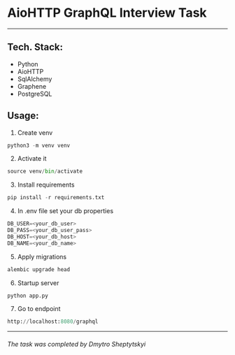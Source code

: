# AioHTTP GraphQL Interview Task
<hr>

## Tech. Stack:
- Python
- AioHTTP
- SqlAlchemy
- Graphene
- PostgreSQL

## Usage:
1. Create venv
```python
python3 -m venv venv
```

2. Activate it
```python
source venv/bin/activate
```
3. Install requirements
```python
pip install -r requirements.txt
```
4. In .env file set your db properties
```python
DB_USER=<your_db_user>
DB_PASS=<your_db_user_pass>
DB_HOST=<your_db_host>
DB_NAME=<your_db_name>
```
5. Apply migrations
```python
alembic upgrade head
```
6. Startup server
```python
python app.py
```
7. Go to endpoint
```python
http://localhost:8080/graphql
```
<hr>

###### The task was completed by Dmytro Sheptytskyi